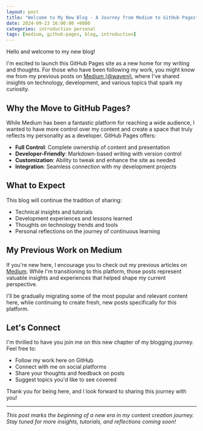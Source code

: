 ```yaml
---
layout: post
title: "Welcome to My New Blog - A Journey from Medium to GitHub Pages"
date: 2024-09-23 16:00:00 +0000
categories: introduction personal
tags: [medium, github-pages, blog, introduction]
---
```


Hello and welcome to my new blog! 

I'm excited to launch this GitHub Pages site as a new home for my writing and thoughts. For those who have been following my work, you might know me from my previous posts on [Medium (@wayenj)](https://medium.com/@wayenj), where I've shared insights on technology, development, and various topics that spark my curiosity.

## Why the Move to GitHub Pages?

While Medium has been a fantastic platform for reaching a wide audience, I wanted to have more control over my content and create a space that truly reflects my personality as a developer. GitHub Pages offers:

- **Full Control**: Complete ownership of content and presentation
- **Developer-Friendly**: Markdown-based writing with version control
- **Customization**: Ability to tweak and enhance the site as needed
- **Integration**: Seamless connection with my development projects

## What to Expect

This blog will continue the tradition of sharing:

- Technical insights and tutorials
- Development experiences and lessons learned  
- Thoughts on technology trends and tools
- Personal reflections on the journey of continuous learning

## My Previous Work on Medium

If you're new here, I encourage you to check out my previous articles on [Medium](https://medium.com/@wayenj). While I'm transitioning to this platform, those posts represent valuable insights and experiences that helped shape my current perspective.

I'll be gradually migrating some of the most popular and relevant content here, while continuing to create fresh, new posts specifically for this platform.

## Let's Connect

I'm thrilled to have you join me on this new chapter of my blogging journey. Feel free to:

- Follow my work here on GitHub
- Connect with me on social platforms
- Share your thoughts and feedback on posts
- Suggest topics you'd like to see covered

Thank you for being here, and I look forward to sharing this journey with you!

---

*This post marks the beginning of a new era in my content creation journey. Stay tuned for more insights, tutorials, and reflections coming soon!*